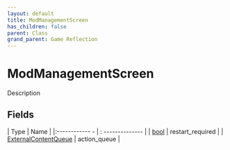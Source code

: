 ```yaml
---
layout: default
title: ModManagementScreen
has_children: false
parent: Class
grand_parent: Game Reflection
---
```

# ModManagementScreen
Description 

## Fields
| Type | Name |
|:------------ - | : -------------- |
| [bool](game-reflection/components/bool.md) | restart_required |
| [ExternalContentQueue](game-reflection/classes/external_content_queue.md) | action_queue |
